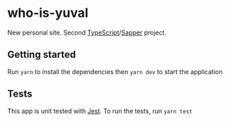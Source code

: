# who-is-yuval

New personal site. Second [TypeScript](https://www.typescriptlang.org/)/[Sapper](https://sapper.svelte.dev/) project.

## Getting started

Run `yarn` to install the dependencies then `yarn dev` to start the application

## Tests

This app is unit tested with [Jest](https://jestjs.io/). To run the tests, run `yarn test`
